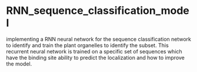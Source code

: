 # RNN_sequence_classification_model
implementing a RNN neural network for the sequence classification network to identify and train the plant organelles to identify the subset. This recurrent neural network is trained on a specific set of sequences which have the binding site ability to predict the localization and how to improve the model. 
